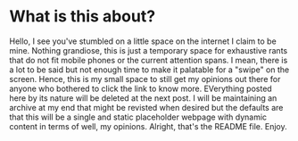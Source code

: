 # What is this about?

Hello, I see you've stumbled on a little space on the internet I claim to be mine. Nothing grandiose, this is just a temporary space for exhaustive rants that do not fit mobile phones or the current attention spans. I mean, there is a lot to be said but not enough time to make it palatable for a "swipe" on the screen.
Hence, this is my small space to still get my opinions out there for anyone who bothered to click the link to know more.
EVerything posted here by its nature will be deleted at the next post. I will be maintaining an archive at my end that might be revisted when desired but the defaults are that this will be a single and static placeholder webpage with dynamic content in terms of well, my opinions. 
Alright, that's the README file.
Enjoy.
